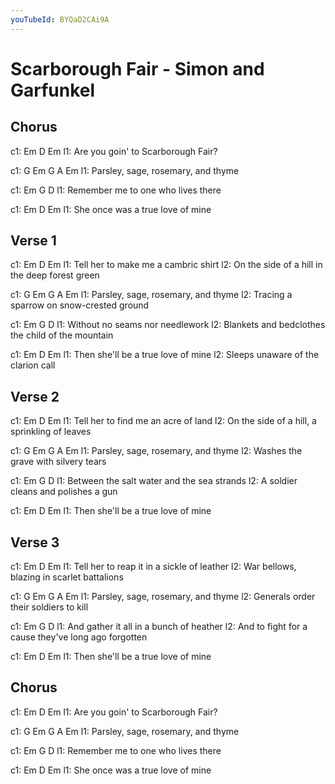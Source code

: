 ```yaml
---
youTubeId: BYQaD2CAi9A
---
```


# Scarborough Fair - Simon and Garfunkel

## Chorus
c1: Em               D           Em
l1: Are you goin' to Scarborough Fair?

c1: G        Em        G A       Em
l1: Parsley, sage, rosemary, and thyme

c1: Em       G                   D
l1: Remember me to one who lives there

c1: Em       D                  Em
l1: She once was a true love of mine

## Verse 1
c1: Em                         D         Em
l1: Tell her to make me a      cambric   shirt
l2:                     On the side of a hill in the deep forest green

c1: G        Em        G A       Em
l1: Parsley, sage, rosemary, and thyme
l2:                              Tracing a sparrow on snow-crested ground

c1: Em         G               D
l1: Without no seams nor needlework
l2:                      Blankets and bedclothes the child of the mountain

c1: Em          D                 Em
l1: Then she'll be a true love of mine
l2:                               Sleeps unaware of the clarion call

## Verse 2
c1: Em                      D         Em
l1: Tell her to find me an  acre of   land
l2:                  On the side of a hill, a sprinkling of leaves

c1: G        Em        G A       Em
l1: Parsley, sage, rosemary, and thyme
l2:                              Washes the grave with silvery tears

c1: Em               G                 D
l1: Between the salt water and the sea strands
l2:                                    A soldier cleans and polishes a gun

c1: Em          D                 Em
l1: Then she'll be a true love of mine

## Verse 3
c1: Em                       D            Em
l1: Tell her to reap it in a sickle of    leather
l2:                          War bellows, blazing in scarlet battalions

c1: G        Em        G A       Em
l1: Parsley, sage, rosemary, and thyme
l2:                              Generals order their soldiers to kill

c1:     Em        G                      D
l1: And gather it all in  a  bunch of    heather
l2:                   And to fight for a cause they've long ago forgotten

c1: Em          D                 Em
l1: Then she'll be a true love of mine

## Chorus
c1: Em               D           Em
l1: Are you goin' to Scarborough Fair?

c1: G        Em        G A       Em
l1: Parsley, sage, rosemary, and thyme

c1: Em       G                   D
l1: Remember me to one who lives there

c1: Em       D                  Em
l1: She once was a true love of mine
